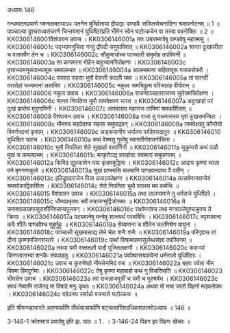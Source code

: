 अध्यायः 146

गन्धमादनप्रयाणे गमनाक्षमतयाऽधः पतनेन मूर्च्छिताया द्रौपद्याः पाण्डवैः सलिलसेचनादिना श्रमापनोदनम् ॥ 1 ॥ पाञ्चाल्या दुश्चराध्वसंचरणे चिन्तयमानं युधिष्ठिरंप्रति भीमेन स्वेन घटोत्कचेन वा तस्या वहनोक्तिः ॥ 2 ॥
KK0306146001वैशंपायन उवाच ।
KK0306146001a ततः प्रयातमात्रेषु पाण्डवेषु महात्मसु ।
KK0306146001c पद्भ्यामनुचिता गन्तुं द्रौपदी समुपाविशत् ॥
KK0306146002a श्रान्ता दुःखपरीता च वातवर्षेण तेन च ।
KK0306146002c सौकुमार्याच्च पाञ्चाली संमुमोह तपस्विनी ॥
KK0306146003a सा कम्पमाना मोहेन बाहुभ्यामसितेक्षणा ।
KK0306146003c वृत्ताभ्यामनुरूपाभ्यामूरू समवलम्बत ॥
KK0306146004a आलम्बमाना सहितावूरू गजकरोपमौ ।
KK0306146004c रपपात सहसा भूमौ वेपन्ती कदली यथा ॥
KK0306146005a तां पतन्तीं वरारोहां भज्यमानां लतामिव ।
KK0306146005c नकुलः समभिद्रुत्य परिजग्राह वीर्यवान् ॥
KK0306146006 नकुल उवाच ।
KK0306146006a राजन्पाञ्चालराजस्य सुतेयमसितेक्षणा ।
KK0306146006c श्रान्ता निपतिता भूमौ तामवेक्षस्व भारत ॥
KK0306146007a अदुःखार्हा परं दुःखं प्राप्तेयं मृदुगामिनी ।
KK0306146007c आश्वासय महाराज तामिमां श्रमकर्शिताम् ॥
KK0306146008 वैशंपायन उवाच ।
KK0306146008a राजा तु वचनात्तस्य भृशं दुःखसमन्वितः ।
KK0306146008c भीमश्च सहदेवश्च सहसा समुपाद्रवन् ॥
KK0306146009a तामवेक्ष्यतु कौन्तेयो विवर्णवदनां कृशाम् ।
KK0306146009c अङ्कमानीय धर्मात्मा पर्यदेवयदातुरः ॥
KK0306146010 युधिष्ठिर उवाच ।
KK0306146010a कथं वेश्मसु गुप्तेषु स्वास्तीर्णशयनोचिता ।
KK0306146010c भूमौ निपतिता शेते सुखार्हा वरवर्णिनी ॥
KK0306146011a सुकुमारौ कथं पादौ मुखं च कमलप्रभम् ।
KK0306146011c मत्कृतेऽद्य वरार्हायाः श्यामतां समुपागतम् ॥
KK0306146012a किमिदं द्यूतकामेन मया कृतमबुद्धिना ।
KK0306146012c आदाय कृष्णां चरता वने मृगगणाकुले ॥
KK0306146013a सुखं प्राप्स्यसि कल्याणि पाण्डवान्प्राप्य वै पतीन् ।
KK0306146013c इतिद्रुवदराजेन पित्रा दत्ताऽयतेक्षणा ॥
KK0306146014a तत्सर्वमानवाप्येयं श्रमशोकाद्विकर्शिता ।
KK0306146014c शेते निपतिता भूमौ पापस्य मम कर्मभिः ॥
KK0306146015 वैशंपायन उवाच ।
KK0306146015a तथा लालप्यमाने तु धर्मराजे युधिष्ठिरे ।
KK0306146015c धौम्यप्रभृतयः सर्वे तत्राजग्मुर्द्विजोत्तमाः ॥
KK0306146016a ते समाश्वासयामासुराशीर्भिश्चाप्यपूजयन् ।
KK0306146016c राक्षोघ्नांश्च तथा मन्त्राञ्जेपुश्चक्रुश्च ते क्रियाः ॥
KK0306146017a पठ्यमानेषु मन्त्रेषु शान्त्यर्थं परमर्षिभिः ।
KK0306146017c स्पृश्यमाना करैः शीतैः पाण्डवैश्च मुहुर्मुहुः ॥
KK0306146018a सेव्यमाना च शीतेन जलमिश्रेण वायुना ।
KK0306146018c पाञ्चाली सुखमासाद्य लेभे चेतः शनैः शनैः ॥
KK0306146019a परिगृह्यच तां दीनां कृष्णामजिनसंस्तरे ।
KK0306146019c पार्था विश्रामयामासुर्लब्धसंज्ञां तपस्विनम् ॥
KK0306146020a तस्या यमौ रक्ततलौ पादौ पूजितलक्षणौ ।
KK0306146020c कराभ्यां किणजाताभ्यां शनकैः संववाहतुः ॥
KK0306146021a पर्याश्वासयदप्येनां धर्मराजो युधिष्ठिरः ।
KK0306146021c उवाच च कुरुश्रेष्ठो भीमसेनमिदं वचः ॥
KK0306146022a बहवः पर्वता भीम विषमा हिमदुर्गमाः ।
KK0306146022c तेषु कृष्णा महाबाहो कथं नु विचरिष्यति ॥
KK0306146023 भीमसेन उवाच ।
KK0306146023a त्वां राजन्राजपुत्रीं च यमौ च पुरुषर्षभ ।
KK0306146023c स्वयं नेष्यामि राजेनद्र मा विषादे मनुः कृथाः ॥
KK0306146024a अथवा यो मया जातो विहगो मद्बलोपमः ।
KK0306146024c वहेदनघ सर्वान्नो वचनात्ते घटोत्कचः ॥

इति श्रीमन्महाभारते अरण्यपर्वणि तीर्थयात्रापर्वणि षट्चत्वारिंशदधिकशततमोऽध्यायः ॥ 146 ॥

3-146-1 क्रोशमात्रं प्रयातेषु इति झ. पाठः ॥ 1 . । 3-146-24 विहग इव विहगः खेचरः ॥
